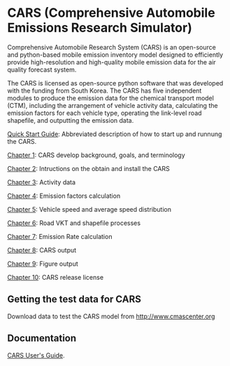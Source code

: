 # CARS (Comprehensive Automobile Emissions Research Simulator)
Comprehensive Automobile Research System (CARS) is an open-source and python-based mobile emission inventory model designed to efficiently provide high-resolution and high-quality mobile emission data for the air quality forecast system. 

The CARS is licensed as open-source python software that was developed with the funding from South Korea. The CARS has five independent modules to produce the emission data for the chemical transport model (CTM), including the arrangement of vehicle activity data, calculating the emission factors for each vehicle type, operating the link-level road shapefile, and outputting the emission data. 

[Quick Start Guide](https://github.com/CMASCenter/CARS/blob/master/docs/User_Manual/Quick_Start.md): Abbreviated description of how to start up and runnung the CARS.

[Chapter 1](https://github.com/CMASCenter/CARS/blob/master/docs/User_Manual/CARS_ch1_background.md): CARS develop background, goals, and terminology

[Chapter 2](https://github.com/CMASCenter/CARS/blob/master/docs/User_Manual/CARS_ch3_activity_data.md): Intructions on the obtain and install the CARS

[Chapter 3](https://github.com/CMASCenter/CARS/blob/master/docs/User_Manual/CARS_ch3_activity_data.md): Activity data

[Chapter 4](https://github.com/CMASCenter/CARS/blob/master/docs/User_Manual/CARS_ch4_emission_factor.md): Emission factors calculation

[Chapter 5](https://github.com/CMASCenter/CARS/blob/master/docs/User_Manual/CARS_ch5_vehicle_speed.md): Vehicle speed and average speed distribution

[Chapter 6](https://github.com/CMASCenter/CARS/blob/master/docs/User_Manual/CARS_ch6_emission_rate.md): Road VKT and shapefile processes

[Chapter 7](https://pages.github.com/): Emission Rate calculation

[Chapter 8](https://pages.github.com/): CARS output

[Chapter 9](https://pages.github.com/): Figure output

[Chapter 10](https://pages.github.com/): CARS release license


## Getting the test data for CARS
Download data to test the CARS model from http://www.cmascenter.org

## Documentation
[CARS User's Guide](https://github.com/CMASCenter/CARS/tree/master/docs/User_Manual).

